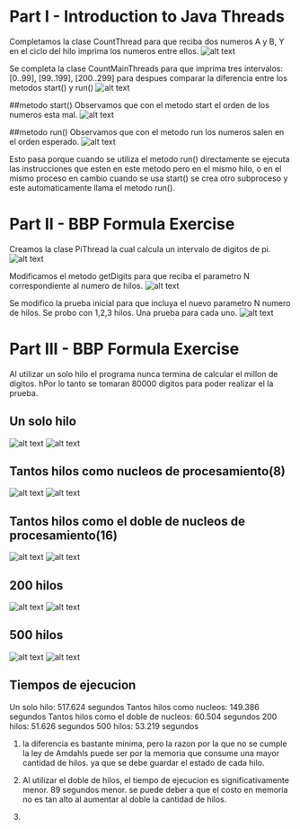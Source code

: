 # Part I - Introduction to Java Threads

Completamos la clase CountThread para que reciba dos numeros A y B, Y en el ciclo del hilo imprima los numeros entre ellos.
![alt text](https://github.com/diego2097/lab1-arsw/tree/master/img/picture_1.1 "CountThread")

Se completa la clase CountMainThreads para que imprima tres intervalos: [0..99], [99..199], [200..299] para despues comparar la diferencia entre los metodos start() y run()
![alt text](https://github.com/diego2097/lab1-arsw/tree/master/img/picture_1.2 "CountThreadsMain")

##metodo start()
Observamos que con el metodo start el orden de los numeros esta mal. 
![alt text](https://github.com/diego2097/lab1-arsw/tree/master/img/picture_start "start")

##metodo run()
Observamos que con el metodo run los numeros salen en el orden esperado. 
![alt text](https://github.com/diego2097/lab1-arsw/tree/master/img/picture_run "Run")

Esto pasa porque cuando se utiliza el metodo run() directamente se ejecuta las instrucciones que esten en este metodo pero en el mismo hilo, o en el mismo proceso
en cambio cuando se usa start() se crea otro subproceso y este automaticamente llama el metodo run(). 

# Part II - BBP Formula Exercise

Creamos la clase PiThread la cual calcula un intervalo de digitos de pi. 
![alt text](https://github.com/diego2097/lab1-arsw/tree/master/img/picture_2.1 "PiThread")

Modificamos el metodo getDigits para que reciba el parametro N correspondiente al numero de hilos. 
![alt text](https://github.com/diego2097/lab1-arsw/tree/master/img/picture_2.2 "getDigits")

Se modifico la prueba inicial para que incluya el nuevo parametro N numero de hilos. Se probo con 1,2,3 hilos. Una prueba para cada uno. 
![alt text](https://github.com/diego2097/lab1-arsw/tree/master/img/picture_2.3 "test")

# Part III - BBP Formula Exercise

Al utilizar un solo hilo el programa nunca termina de calcular el millon de digitos. hPor lo tanto se tomaran 80000 digitos para poder realizar el la prueba.

## Un solo hilo 
![alt text](https://github.com/diego2097/lab1-arsw/tree/master/BBP/img/onethread_threads "onethread_threads")
![alt text](https://github.com/diego2097/lab1-arsw/tree/master/BBP/img/onethread_memory "onethread_memory")

## Tantos hilos como nucleos de procesamiento(8)
![alt text](https://github.com/diego2097/lab1-arsw/tree/master/BBP/img/available_threads "available_threads")
![alt text](https://github.com/diego2097/lab1-arsw/tree/master/BBP/img/available_memory "available_memory")

## Tantos hilos como el doble de nucleos de procesamiento(16)
![alt text](https://github.com/diego2097/lab1-arsw/tree/master/BBP/img/double_threads "double_threads")
![alt text](https://github.com/diego2097/lab1-arsw/tree/master/BBP/img/double_memory "double_memory")
	
## 200 hilos 
![alt text](https://github.com/diego2097/lab1-arsw/tree/master/BBP/img/200_threads "200_threads")
![alt text](https://github.com/diego2097/lab1-arsw/tree/master/BBP/img/200_memory "200_memory")
	
## 500 hilos
![alt text](https://github.com/diego2097/lab1-arsw/tree/master/BBP/img/500_threads "500_threads")
![alt text](https://github.com/diego2097/lab1-arsw/tree/master/BBP/img/500_memory "500_memory")
	

## Tiempos de ejecucion 

Un solo hilo: 517.624 segundos 
Tantos hilos como nucleos: 149.386 segundos
Tantos hilos como el doble de nucleos: 60.504 segundos 
200 hilos: 51.626 segundos 
500 hilos: 53.219 segundos 



1. la diferencia es bastante minima, pero la razon por la que no se cumple la ley de Amdahls puede ser por la memoria que consume una mayor cantidad de hilos. ya que se debe guardar el estado de cada hilo.  

2. Al utilizar el doble de hilos, el tiempo de ejecucion es significativamente menor. 89 segundos menor. se puede deber a que el costo en memoria no es tan alto al aumentar al doble la cantidad de hilos. 

3. 
 